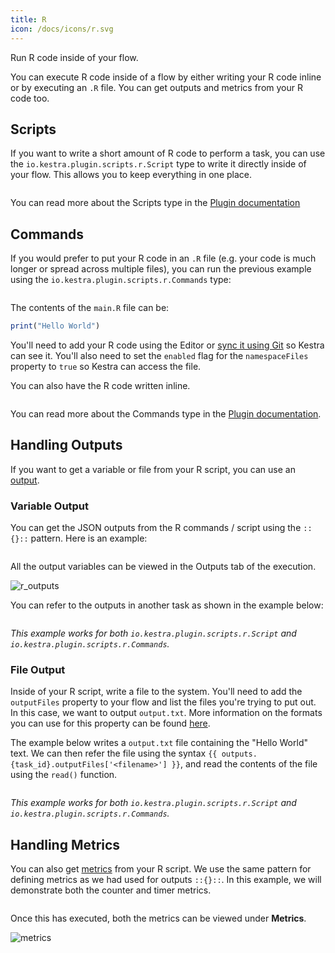 ```yaml
---
title: R
icon: /docs/icons/r.svg
---
```


Run R code inside of your flow.

You can execute R code inside of a flow by either writing your R code inline or by executing an `.R` file. You can get outputs and metrics from your R code too.


## Scripts

If you want to write a short amount of R code to perform a task, you can use the `io.kestra.plugin.scripts.r.Script` type to write it directly inside of your flow. This allows you to keep everything in one place.

```yaml file=public/examples/scripts_r.yml
```

You can read more about the Scripts type in the [Plugin documentation](/plugins/plugin-script-r/tasks/io.kestra.plugin.scripts.r.script)

## Commands

If you would prefer to put your R code in an `.R` file (e.g. your code is much longer or spread across multiple files), you can run the previous example using the `io.kestra.plugin.scripts.r.Commands` type:

```yaml file=public/examples/commands_r.yml
```

The contents of the `main.R` file can be:

```r
print("Hello World")
```

You'll need to add your R code using the Editor or [sync it using Git](../08.developer-guide/04.git.md) so Kestra can see it. You'll also need to set the `enabled` flag for the `namespaceFiles` property to `true` so Kestra can access the file.

You can also have the R code written inline.

```yaml file=public/examples/commands_r_inline.yml
```

You can read more about the Commands type in the [Plugin documentation](/plugins/plugin-script-r/tasks/io.kestra.plugin.scripts.r.commands).

## Handling Outputs

If you want to get a variable or file from your R script, you can use an [output](../04.workflow-components/06.outputs.md).

### Variable Output

You can get the JSON outputs from the R commands / script using the `::{}::` pattern. Here is an example:

```yaml file=public/examples/outputs_r.yml
```

All the output variables can be viewed in the Outputs tab of the execution.

![r_outputs](/docs/how-to-guides/r/outputs.png)

You can refer to the outputs in another task as shown in the example below:

```yaml file=public/examples/outputs_r_usage.yml
```

_This example works for both `io.kestra.plugin.scripts.r.Script` and `io.kestra.plugin.scripts.r.Commands`._

### File Output

Inside of your R script, write a file to the system. You'll need to add the `outputFiles` property to your flow and list the files you're trying to put out. In this case, we want to output `output.txt`. More information on the formats you can use for this property can be found [here](../08.developer-guide/07.scripts/08.output-directory.md).

The example below writes a `output.txt` file containing the "Hello World" text. We can then refer the file using the syntax `{{ outputs.{task_id}.outputFiles['<filename>'] }}`, and read the contents of the file using the `read()` function.

```yaml file=public/examples/scripts_output-files-r.yml
```

_This example works for both `io.kestra.plugin.scripts.r.Script` and `io.kestra.plugin.scripts.r.Commands`._

## Handling Metrics

You can also get [metrics](../08.developer-guide/07.scripts/07.outputs-metrics.md#outputs-and-metrics-in-script-and-commands-tasks) from your R script. We use the same pattern for defining metrics as we had used for outputs `::{}::`. In this example, we will demonstrate both the counter and timer metrics.

```yaml file=public/examples/metrics_r.yml
```

Once this has executed, both the metrics can be viewed under **Metrics**.

![metrics](/docs/how-to-guides/r/metrics.png)
